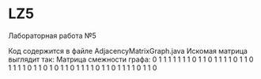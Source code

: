 # LZ5
Лабораторная работа №5

Код содержится в файле AdjacencyMatrixGraph.java
Искомая матрица выглядит так:
Матрица смежности графа:
0 1 1 1 1 1 1 
1 0 1 1 0 1 1 
1 1 0 1 1 0 1 
1 1 1 0 1 1 0 
1 0 1 1 0 1 1 
1 1 0 1 1 0 1 
1 1 1 0 1 1 0 
